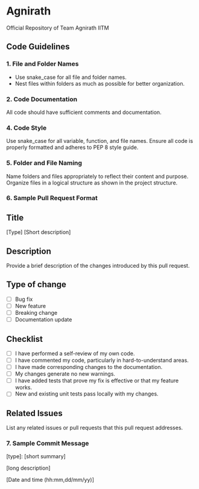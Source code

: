 # Agnirath

Official Repository of Team Agnirath IITM

## Code Guidelines

### 1. File and Folder Names

- Use snake_case for all file and folder names.
- Nest files within folders as much as possible for better organization.

### 2. Code Documentation

All code should have sufficient comments and documentation.

### 4. Code Style

Use snake_case for all variable, function, and file names.
Ensure all code is properly formatted and adheres to PEP 8 style guide.

### 5. Folder and File Naming

Name folders and files appropriately to reflect their content and purpose.
Organize files in a logical structure as shown in the project structure.

### 6. Sample Pull Request Format

## Title

[Type] [Short description]

## Description

Provide a brief description of the changes introduced by this pull request.

## Type of change

- [ ] Bug fix
- [ ] New feature
- [ ] Breaking change
- [ ] Documentation update

## Checklist

- [ ] I have performed a self-review of my own code.
- [ ] I have commented my code, particularly in hard-to-understand areas.
- [ ] I have made corresponding changes to the documentation.
- [ ] My changes generate no new warnings.
- [ ] I have added tests that prove my fix is effective or that my feature works.
- [ ] New and existing unit tests pass locally with my changes.

## Related Issues

List any related issues or pull requests that this pull request addresses.

### 7. Sample Commit Message

[type]: [short summary]

[long description]

[Date and time (hh:mm,dd/mm/yy)]
